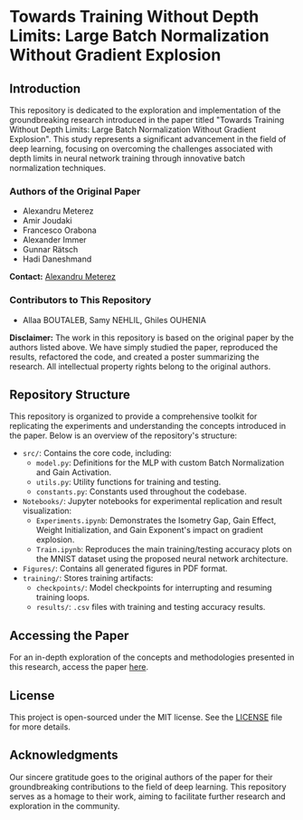 # Towards Training Without Depth Limits: Large Batch Normalization Without Gradient Explosion

## Introduction

This repository is dedicated to the exploration and implementation of the groundbreaking research introduced in the paper titled "Towards Training Without Depth Limits: Large Batch Normalization Without Gradient Explosion". This study represents a significant advancement in the field of deep learning, focusing on overcoming the challenges associated with depth limits in neural network training through innovative batch normalization techniques.

### Authors of the Original Paper
- Alexandru Meterez
- Amir Joudaki
- Francesco Orabona
- Alexander Immer
- Gunnar Rätsch
- Hadi Daneshmand

**Contact:** [Alexandru Meterez](mailto:alexandrumeterez@gmail.com)

### Contributors to This Repository
- Allaa BOUTALEB, Samy NEHLIL, Ghiles OUHENIA

**Disclaimer:** The work in this repository is based on the original paper by the authors listed above. We have simply studied the paper, reproduced the results, refactored the code, and created a poster summarizing the research. All intellectual property rights belong to the original authors.

## Repository Structure

This repository is organized to provide a comprehensive toolkit for replicating the experiments and understanding the concepts introduced in the paper. Below is an overview of the repository's structure:

- `src/`: Contains the core code, including:
  - `model.py`: Definitions for the MLP with custom Batch Normalization and Gain Activation.
  - `utils.py`: Utility functions for training and testing.
  - `constants.py`: Constants used throughout the codebase.
- `Notebooks/`: Jupyter notebooks for experimental replication and result visualization:
  - `Experiments.ipynb`: Demonstrates the Isometry Gap, Gain Effect, Weight Initialization, and Gain Exponent's impact on gradient explosion.
  - `Train.ipynb`: Reproduces the main training/testing accuracy plots on the MNIST dataset using the proposed neural network architecture.
- `Figures/`: Contains all generated figures in PDF format.
- `training/`: Stores training artifacts:
  - `checkpoints/`: Model checkpoints for interrupting and resuming training loops.
  - `results/`: `.csv` files with training and testing accuracy results.


## Accessing the Paper

For an in-depth exploration of the concepts and methodologies presented in this research, access the paper [here](https://arxiv.org/abs/2310.02012).

## License

This project is open-sourced under the MIT license. See the [LICENSE](LICENSE) file for more details.

## Acknowledgments

Our sincere gratitude goes to the original authors of the paper for their groundbreaking contributions to the field of deep learning. This repository serves as a homage to their work, aiming to facilitate further research and exploration in the community.
